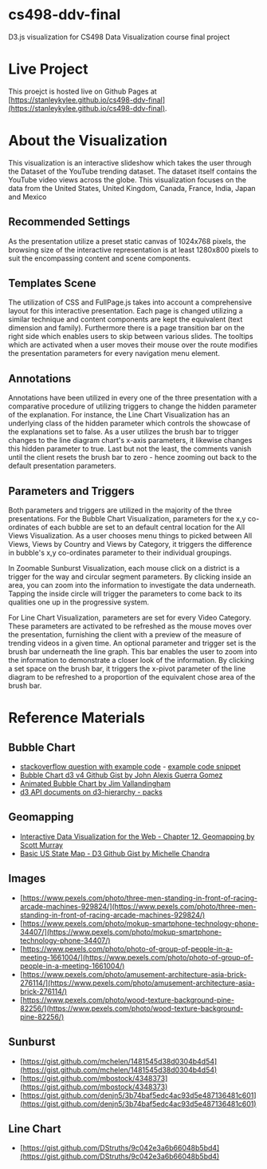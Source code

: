 # cs498-ddv-final
D3.js visualization for CS498 Data Visualization course final project

# Live Project
This proejct is hosted live on Github Pages at [https://stanleykylee.github.io/cs498-ddv-final](https://stanleykylee.github.io/cs498-ddv-final).

# About the Visualization
This visualization is an interactive slideshow which takes the user through the Dataset of the YouTube trending dataset. The dataset itself contains the YouTube video views across the globe. This visualization focuses on the data from the United States, United Kingdom, Canada, France, India, Japan and Mexico

## Recommended Settings
As the presentation utilize a preset static canvas of 1024x768 pixels, the browsing size of the interactive representation is at least 1280x800 pixels to suit the encompassing content and scene components.

## Templates Scene
The utilization of CSS and FullPage.js takes into account a comprehensive layout for this interactive presentation. Each page is changed
				utilizing a similar technique and content components are kept the equivalent (text dimension and family). Furthermore there is a page transition bar
				on the right side which enables users to skip between various slides. The tooltips which are activated when a user moves their
				mouse over the route modifies the presentation parameters for every navigation menu element.
				
## Annotations
Annotations have been utilized in every one of the three presentation with a comparative procedure of utilizing triggers to change the hidden parameter of
				the explanation. For instance, the Line Chart Visualization has an underlying class of the hidden parameter which controls the showcase
				of the explanations set to false. As a user utilizes the brush bar to trigger changes to the line diagram chart's x-axis
				parameters, it likewise changes this hidden parameter to true. Last but not the least, the comments vanish until the client resets the brush bar
				to zero - hence zooming out back to the default presentation parameters.
		
## Parameters and Triggers
Both parameters and triggers are utilized in the majority of the three presentations. For the Bubble Chart Visualization, parameters for the
				x,y co-ordinates of each bubble are set to an default central location for the All Views Visualization. As a user chooses menu
				things to picked between All Views, Views by Country and Views by Category, it triggers the difference in bubble's x,y co-ordinates
				parameter to their individual groupings.

In Zoomable Sunburst Visualization, each mouse click on a district is a trigger for the way and circular segment parameters. By clicking inside
				an area, you can zoom into the information to investigate the data underneath. Tapping the inside circle will trigger the
				parameters to come back to its qualities one up in the progressive system.
		
For Line Chart Visualization, parameters are set for every Video Category. These parameters are activated to be refreshed as the mouse moves over the presentation, furnishing the client with a preview of the measure of trending videos in a given time. An optional
				parameter and trigger set is the brush bar underneath the line graph. This bar enables the user to zoom into the information to demonstrate a closer
				look of the information. By clicking a set space on the brush bar, it triggers the x-pivot parameter of the line diagram to be refreshed to a
				proportion of the equivalent chose area of the brush bar.

# Reference Materials
## Bubble Chart
+ [stackoverflow question with example code](https://stackoverflow.com/questions/39368919/d3-bubble-chart-bubble-nodes-not-a-function) - [example code snippet](https://jsfiddle.net/r24e8xd7/9/)
+ [Bubble Chart d3 v4 Github Gist by John Alexis Guerra Gomez](https://bl.ocks.org/john-guerra/0d81ccfd24578d5d563c55e785b3b40a)
+ [Animated Bubble Chart by Jim Vallandingham](https://github.com/vlandham/bubble_chart_v4)
+ [d3 API documents on d3-hierarchy - packs](https://github.com/d3/d3-hierarchy/blob/master/README.md#pack)
## Geomapping
+ [Interactive Data Visualization for the Web - Chapter 12. Geomapping by Scott Murray](http://chimera.labs.oreilly.com/books/1230000000345/ch12.html)
+ [Basic US State Map - D3 Github Gist by Michelle Chandra](http://bl.ocks.org/michellechandra/0b2ce4923dc9b5809922)
## Images
+ [https://www.pexels.com/photo/three-men-standing-in-front-of-racing-arcade-machines-929824/](https://www.pexels.com/photo/three-men-standing-in-front-of-racing-arcade-machines-929824/)
+ [https://www.pexels.com/photo/mokup-smartphone-technology-phone-34407/](https://www.pexels.com/photo/mokup-smartphone-technology-phone-34407/)
+ [https://www.pexels.com/photo/photo-of-group-of-people-in-a-meeting-1661004/](https://www.pexels.com/photo/photo-of-group-of-people-in-a-meeting-1661004/)
+ [https://www.pexels.com/photo/amusement-architecture-asia-brick-276114/](https://www.pexels.com/photo/amusement-architecture-asia-brick-276114/)
+ [https://www.pexels.com/photo/wood-texture-background-pine-82256/](https://www.pexels.com/photo/wood-texture-background-pine-82256/)
## Sunburst
+ [https://gist.github.com/mchelen/1481545d38d0304b4d54](https://gist.github.com/mchelen/1481545d38d0304b4d54)
+ [https://gist.github.com/mbostock/4348373](https://gist.github.com/mbostock/4348373)
+ [https://gist.github.com/denjn5/3b74baf5edc4ac93d5e487136481c601](https://gist.github.com/denjn5/3b74baf5edc4ac93d5e487136481c601)
## Line Chart
+ [https://gist.github.com/DStruths/9c042e3a6b66048b5bd4](https://gist.github.com/DStruths/9c042e3a6b66048b5bd4)